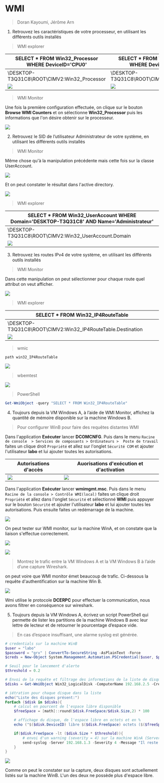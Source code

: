 # WMI

> Doran Kayoumi, Jérôme Arn

1. Retrouvez les caractéristiques de votre processeur, en utilisant les différents outils installés 

> WMI explorer

| SELECT * FROM Win32_Processor WHERE DeviceID='CPU0' | SELECT * FROM Win32_Processor WHERE DeviceID='CPU1' |
| --------------------------------------------------- | --------------------------------------------------- |
| \\DESKTOP-T3Q31C8\ROOT\CIMV2:Win32_Processor        | \DESKTOP-T3Q31C8\ROOT\CIMV2:Win32_Processor         |
| ![](img/1_cpu0.png)                                 | ![](img/1_cpu1.png)                                 |

> WMI Monitor

Une fois la première configuration effectuée, on clique sur le bouton **Browse WMI Counters** et on sélectionne **Win32_Processor** puis les informations que l'on désire obtenir sur le processeur. 

![](img/1_wmim.png)

2. Retrouvez le SID de l’utilisateur Administrateur de votre système, en utilisant les différents outils installés

> WMI Monitor

Même chose qu'à la manipulation précédente mais cette fois sur la classe UserAccount.

![](img/2_wmim.png)

Et on peut constater le résultat dans l'active directory.

![](img/2_wmim2.png)

> WMI explorer

| SELECT * FROM Win32_UserAccount WHERE Domain='DESKTOP-T3Q31C8' AND Name='Administrateur' |
| ------------------------------------------------------------ |
| \\DESKTOP-T3Q31C8\ROOT\CIMV2:Win32_UserAccount.Domain        |
| ![](img/2_admin.png)                                         |





3. Retrouvez les routes IPv4 de votre système, en utilisant les différents outils installés

> WMI Monitor

Dans cette manipulation on peut sélectionner pour chaque route quel attribut on veut afficher. 

![](img/3_wmim.png)


> WMI explorer

| SELECT * FROM Win32_IP4RouteTable                            |
| ------------------------------------------------------------ |
| \\DESKTOP-T3Q31C8\ROOT\CIMV2:Win32_IP4RouteTable.Destination |
| ![](img/3_ip4.png)                                           |


> wmic

````shell
path win32_IP4RouteTable
````

![](img/3_wmic.png)


> wbemtest

![](img/3_wbemtest.png)


> PowerShell

````powershell
Get-WmiObject -query "SELECT * FROM Win32_IP4RouteTable" 
````

4. Toujours depuis la VM Windows A, à l’aide de WMI Monitor, affichez la quantité de mémoire disponible sur la machine Windows B.

> Pour configurer WinB pour faire des requêtes distantes WMI

Dans l'application **Exécuter** lancer **DCOMCNFG**. Puis dans le menu `Racine de console  > Services de composants > Ordinateurs >  Poste de travail` faites un clique droit `Propriété` et allez sur l'onglet  `Sécurité COM` et ajouter l'utilisateur **labo** et lui ajouter toutes les autorisations.

| Autorisations d'accès | Auorisations d'exécution et d'activation |
| --------------------- | ---------------------------------------- |
| ![](img/4_1.png)      | ![](img/4_2.png)                         |

Dans l'application **Exécuter** lancer **wmimgmt.msc**. Puis dans le menu `Racine de la console > Contrôle WMI(local)`   faites un clique droit `Propriété` et allez dans l'onglet `Sécurité` et sélectionné **WMI** puis appuyer sur le bouton `Sécurité` et ajouter l'utilisateur **labo** et lui ajouter toutes les autorisations. Puis ensuite faites un redémarrage de la machine. 

![](img/4_3.png)

On peut tester sur WMI monitor, sur la machine WinA, et on constate que la liaison s'effectue correctement. 

![](img/4_4.png)

![](img/4_6.png)

> Montrez le trafic entre la VM Windows A et la VM Windows B à l’aide d’une capture Wireshark.

on peut voire que WMI monitor émet beaucoup de trafic. Ci-dessous la requête d'authentification sur la machine Win B.

![](img/4_5.png)

Wmi utilise le protocole **DCERPC** pour effectuer la communication, nous avons filtrer en conséquence sur wireshark.

5. Toujours depuis la VM Windows A, écrivez un script PowerShell qui permette de lister les partitions de la machine Windows B avec leur lettre de lecteur et de retourner le pourcentage d’espace vide.

> En cas d’espace insuffisant, une alarme syslog est générée.

````powershell
# credentials sur la machine WinB
$user = "labo"
$password = "grx" | ConvertTo-SecureString -AsPlainText -Force
$creds = New-Object System.Management.Automation.PSCredential($user, $password)

# Seuil pour le lancement d'alerte 
$threshold = 0.2

# Envoi de la requête et filtrage des informations de la liste de disque
$disks = Get-WmiObject Win32_LogicalDisk -ComputerName 192.168.2.5 -Credential $creds | Select-Object Size,FreeSpace,DeviceID

# iétration pour chaque disque dans la liste
echo("Liste des disques présent:")
ForEach ($disk in $disks){
    # calcul en pourcent de l'espace libre disponible
    $freeSpace = [math]::round($disk.FreeSpace/$disk.Size,2) * 100

    # affichage du disque, de l'espace libre en octets et en %
    echo ("$($disk.DeviceID) libre $($disk.FreeSpace) octets ($($freeSpace)%)")

    if($disk.FreeSpace -lt ($disk.Size * $threshold)){
        # envoi d'un warning (severity = 4) sur la machine WinA (Server 192.168.1.3)
        send-syslog -Server 192.168.1.3 -Severity 4 -Message "Il reste moins de $($threshold * 100)% d'espace sur le disque $($disk.DeviceID)" 
    }
}
````

![](img/5_1.png)

Comme on peut le constater sur la capture, deux disques sont actuellement listés sur la machine WinB. L'un des deux ne possède plus d'espace libre.